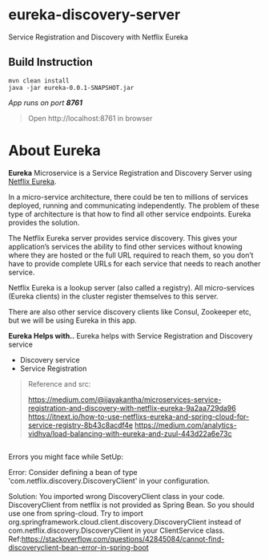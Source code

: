 # eureka-discovery-server
Service Registration and Discovery with Netflix Eureka


## Build Instruction
```
mvn clean install
java -jar eureka-0.0.1-SNAPSHOT.jar

```
*App runs on port **8761***


> Open http://localhost:8761 in browser
> 

##
##
##

# About Eureka

**Eureka** Microservice is a Service Registration and Discovery Server using [Netflix Eureka](https://github.com/Netflix/eureka).

In a micro-service architecture, there could be ten to millions of services deployed, running and communicating independently. The problem of these type of architecture is that how to find all other service endpoints. Eureka provides the solution.

The Netflix Eureka server provides service discovery. This gives your application’s services the ability to find other services without knowing where they are hosted or the full URL required to reach them, so you don’t have to provide complete URLs for each service that needs to reach another service.

Netflix Eureka is a lookup server (also called a registry). All micro-services (Eureka clients) in the cluster register themselves to this server. 

There are also other service discovery clients like Consul, Zookeeper etc, but we will be using Eureka in this app. 



**Eureka Helps with..**
Eureka helps with Service Registration and Discovery service
 - Discovery service
 - Service Registration
 
  



> Reference and src:
> 
>https://medium.com/@ijayakantha/microservices-service-registration-and-discovery-with-netflix-eureka-9a2aa729da96
>https://itnext.io/how-to-use-netflixs-eureka-and-spring-cloud-for-service-registry-8b43c8acdf4e
>https://medium.com/analytics-vidhya/load-balancing-with-eureka-and-zuul-443d22a6e73c




##

Errors you might face while SetUp:

Error:
Consider defining a bean of type 'com.netflix.discovery.DiscoveryClient' in your configuration.

Solution:
You imported wrong DiscoveryClient class in your code. DiscoveryClient from netflix is not provided as Spring Bean. So you should use one from spring-cloud.
Try to import org.springframework.cloud.client.discovery.DiscoveryClient instead of com.netflix.discovery.DiscoveryClient in your ClientService class.
Ref:https://stackoverflow.com/questions/42845084/cannot-find-discoveryclient-bean-error-in-spring-boot


##

